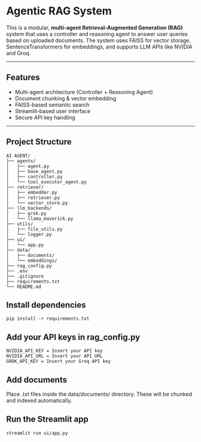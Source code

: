 # Agentic RAG System

This is a modular, **multi-agent Retrieval-Augmented Generation (RAG)** system that uses a controller and reasoning agent to answer user queries based on uploaded documents. The system uses FAISS for vector storage, SentenceTransformers for embeddings, and supports LLM APIs like NVIDIA and Groq.

---

## Features

- Multi-agent architecture (Controller + Reasoning Agent)
- Document chunking & vector embedding
- FAISS-based semantic search
- Streamlit-based user interface
- Secure API key handling

---

## Project Structure

```text
AI AGENT/
├── agents/
│   ├── agent.py
│   ├── base_agent.py
│   ├── controller.py
│   └── tool_executor_agent.py
├── retriever/
│   ├── embedder.py
│   ├── retriever.py
│   └── vector_store.py
├── llm_backends/
│   ├── grok.py
│   └── llama_maverick.py
├── utils/
│   ├── file_utils.py
│   └── logger.py
├── ui/
│   └── app.py
├── data/
│   ├── documents/
│   └── embeddings/
├── rag_config.py
├── .env
├── .gitignore
├── requirements.txt
└── README.md
```


## Install dependencies

```pip install -r requirements.txt```

## Add your API keys in rag_config.py

```
NVIDIA_API_KEY = Insert your API key
NVIDIA_API_URL = Insert your API URL
GROK_API_KEY = Insert your Groq API key
```

## Add documents

Place .txt files inside the data/documents/ directory. These will be chunked and indexed automatically.

## Run the Streamlit app

```streamlit run ui/app.py```

